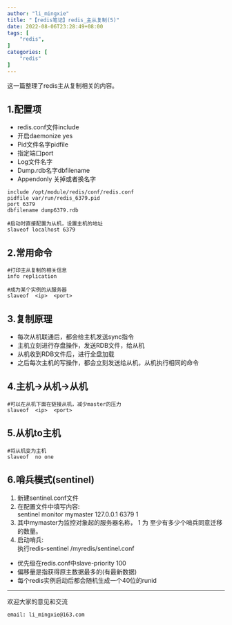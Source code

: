 ```yaml
---
author: "li_mingxie"
title: "【redis笔记】redis_主从复制(5)"
date: 2022-08-06T23:28:49+08:00
tags: [
    "redis",
]
categories: [
    "redis"
]
---
```


这一篇整理了redis主从复制相关的内容。<!--more-->  

## 1.配置项

* redis.conf文件include
* 开启daemonize yes
* Pid文件名字pidfile
* 指定端口port
* Log文件名字
* Dump.rdb名字dbfilename
* Appendonly 关掉或者换名字

```
include /opt/module/redis/conf/redis.conf
pidfile var/run/redis_6379.pid
port 6379
dbfilename dump6379.rdb

#启动时直接配置为从机，设置主机的地址
slaveof localhost 6379
```

## 2.常用命令

```redis
#打印主从复制的相关信息
info replication

#成为某个实例的从服务器
slaveof  <ip>  <port>  
```

## 3.复制原理

* 每次从机联通后，都会给主机发送sync指令
* 主机立刻进行存盘操作，发送RDB文件，给从机
* 从机收到RDB文件后，进行全盘加载
* 之后每次主机的写操作，都会立刻发送给从机，从机执行相同的命令

## 4.主机->从机->从机

```redis
#可以在从机下面在链接从机，减少master的压力
slaveof  <ip>  <port>
```

## 5.从机to主机

```redis
#将从机变为主机
slaveof  no one 
```

## 6.哨兵模式(sentinel)

1. 新建sentinel.conf文件
2. 在配置文件中填写内容:  
    sentinel  monitor  mymaster  127.0.0.1  6379  1
3. 其中mymaster为监控对象起的服务器名称， 1 为 至少有多少个哨兵同意迁移的数量。
4. 启动哨兵:  
    执行redis-sentinel  /myredis/sentinel.conf

* 优先级在redis.conf中slave-priority 100  
* 偏移量是指获得原主数据最多的(有最新数据)  
* 每个redis实例启动后都会随机生成一个40位的runid  

----------------------------------------------

欢迎大家的意见和交流

`email: li_mingxie@163.com`
